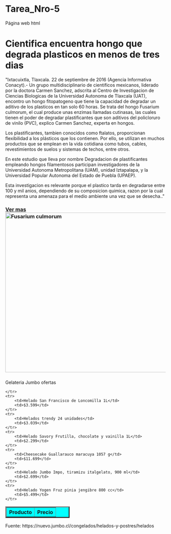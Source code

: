 # Tarea_Nro-5
Página web html




<html>
<head>
<style>
.gris{background-color: gray;}
.blue{background-color: blue;}
</style>
 <title>
         El blog de Tuperro
 </title>
</head>
<style>
.gray{ background-color: gray;}
.blue{ background-color: blue;}
</style>
<body>
<p> <h1>Cientifica encuentra hongo que degrada plasticos en menos de tres dias</h1> </p>


<div>  <div>
	<tr>
<th>"Ixtacuixtla, Tlaxcala. 22 de septiembre de 2016 (Agencia Informativa Conacyt).- Un grupo multidisciplinario de cientificos mexicanos, liderado por la doctora Carmen Sanchez, adscrita al Centro de Investigacion de Ciencias Biologicas de la Universidad Autonoma de Tlaxcala (UAT), encontro un hongo fitopatogeno que tiene la capacidad de degradar un aditivo de los plasticos en tan solo 60 horas. Se trata del hongo Fusarium culmorum, el cual produce unas enzimas llamadas cutinasas, las cuales tienen el poder de degradar plastificantes que son aditivos del policloruro de vinilo (PVC), explico Carmen Sanchez, experta en hongos.

Los plastificantes, tambien conocidos como ftalatos, proporcionan flexibilidad a los plásticos que los contienen. Por ello, se utilizan en muchos productos que se emplean en la vida cotidiana como tubos, cables, revestimientos de suelos y sistemas de techos, entre otros.

En este estudio que lleva por nombre Degradacion de plastificantes empleando hongos filamentosos participan investigadores de la Universidad Autonoma Metropolitana (UAM), unidad Iztapalapa, y la Universidad Popular Autonoma del Estado de Puebla (UPAEP).

Esta investigacion es relevante porque el plastico tarda en degradarse entre 100 y mil anios, dependiendo de su composicion quimica, razon por la cual representa una amenaza para el medio ambiente una vez que se desecha.."</th>
	



</div>


<tr>


<H3><a href="http://www.conacytprensa.mx/index.php/ciencia/mundo-vivo/10421-encuentran-hongo-que-degrada-plasticos-en-menos-de-3-dias">Ver mas
<img src="https://i0.wp.com/www.galarscience.com.mx/wp-content/uploads/2016/09/hongo.jpg?resize=870%2C490&ssl=1" width=700 height=500 title="Fusarium culmorum">  </a><H3>
</div>
</div>
</div>




</tr>
</table>

</body>
</html>






<th>Gelateria Jumbo ofertas</th>
<table border="3" bgcolor="aqua" style="width:40%">
	<tr>
		<th>Producto</th>
		<th>Precio</th>
		
	</tr>
	<tr>
		<td>Helado San Francisco de Loncomilla 1L</td>
		<td>$3.599</td>
	</tr>
	<tr>
		<td>Helados trendy 24 unidades</td>
		<td>$3.039</td>
	</tr>
	<tr>
		<td>Helado Savory Frutilla, chocolate y vainilla 1L</td>
		<td>$2.299</td>
	</tr>
	<tr>
		<td>Cheesecake Guallarauco maracuya 1057 g</td>
		<td>$11.699</td>
	</tr>
	<tr>
		<td>Helado Jumbo Impo, tiramizu italgelato, 900 ml</td>
		<td>$2.699</td>
	</tr>
	<tr>
		<td>Helado Yogen Fruz pinia jengibre 800 cc</td>
		<td>$5.499</td>
	</tr>
</table>
<html>
<td> Fuente: </td>
https://nuevo.jumbo.cl/congelados/helados-y-postres/helados
</html>
